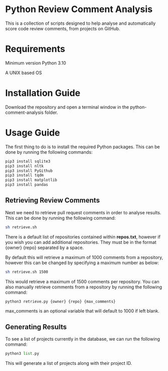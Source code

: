 # Python Review Comment Analysis
This is a collection of scripts designed to help analyse and automatically score code review comments, from projects on GitHub.

# Requirements
Minimum version Python 3.10

A UNIX based OS

# Installation Guide
Download the repository and open a terminal window in the python-comment-analysis folder.

# Usage Guide
The first thing to do is to install the required Python packages. This can be done by running the following commands:
```python
pip3 install sqlite3
pip3 install nltk
pip3 install PyGithub
pip3 install tqdm
pip3 install matplotlib
pip3 install pandas
```
## Retrieving Review Comments
Next we need to retrieve pull request comments in order to analyse results. This can be done by running the following command:
```sh
sh retrieve.sh
```
There is a default list of repositories contained within **repos.txt**, however if you wish you can add additional repositories. They must be in the format {owner} {repo} separated by a space.

By default this will retrieve a maximum of 1000 comments from a repository, however this can be changed by specifying a maximum number as below:
```sh
sh retrieve.sh 1500
```
This would retrieve a maximum of 1500 comments per repository. You can also manually retrieve comments from a repository by running the following command:
```python
python3 retrieve.py {owner} {repo} {max_comments}
```
max_comments is an optional variable that will default to 1000 if left blank.

## Generating Results
To see a list of projects currently in the database, we can run the following command:
```python
python3 list.py
```
This will generate a list of projects along with their project ID.
